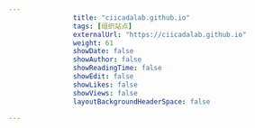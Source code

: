 ---
                title: "ciicadalab.github.io"
                tags: [组织站点]
                externalUrl: "https://ciicadalab.github.io"
                weight: 61
                showDate: false
                showAuthor: false
                showReadingTime: false
                showEdit: false
                showLikes: false
                showViews: false
                layoutBackgroundHeaderSpace: false
                ---

